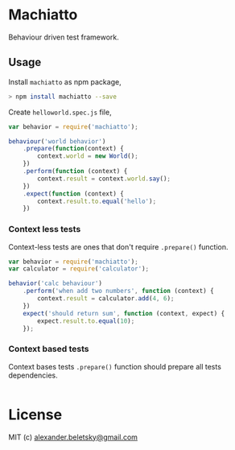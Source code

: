 # Machiatto

Behaviour driven test framework.

## Usage

Install `machiatto` as npm package,

```bash
> npm install machiatto --save
```

Create `helloworld.spec.js` file,

```js
var behavior = require('machiatto');

behaviour('world behavior')
	.prepare(function(context) {
		context.world = new World();
	})
	.perform(function (context) {
		context.result = context.world.say();
	})
	.expect(function (context) {
		context.result.to.equal('hello');
	})
```

### Context less tests

Context-less tests are ones that don't require `.prepare()` function.

```js
var behavior = require('machiatto');
var calculator = require('calculator');

behavior('calc behaviour')
	.perform('when add two numbers', function (context) {
		context.result = calculator.add(4, 6);
	})
	expect('should return sum', function (context, expect) {
		expect.result.to.equal(10);
	});
```

### Context based tests

Context bases tests `.prepare()` function should prepare all tests dependencies.

```js

```

# License

MIT (c) alexander.beletsky@gmail.com



